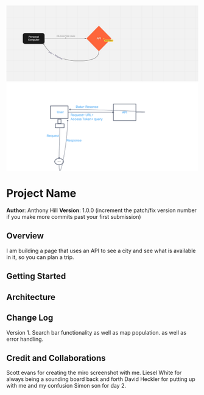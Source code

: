 ![WRRC](./src/Day1snip.jpg)
![WRRC with server](./src/Untitled.png)


# Project Name

**Author**: Anthony Hill
**Version**: 1.0.0 (increment the patch/fix version number if you make more commits past your first submission)

## Overview
I am building a page that uses an API to see a city and see what is available in it, so you can plan a trip. 

## Getting Started
<!-- What are the steps that a user must take in order to build this app on their own machine and get it running? -->

## Architecture
<!-- Provide a detailed description of the application design. What technologies (languages, libraries, etc) you're using, and any other relevant design information. -->

## Change Log
Version 1. Search bar functionality as well as map population. as well as error handling. 

## Credit and Collaborations
Scott evans for creating the miro screenshot with me. 
Liesel White for always being a sounding board back and forth
David Heckler for putting up with me and my confusion
Simon son for day 2. 